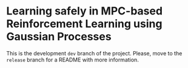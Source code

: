 # Learning safely in MPC-based Reinforcement Learning using Gaussian Processes

This is the development `dev` branch of the project. Please, move to the `release` branch for a README with more information.